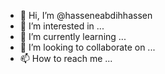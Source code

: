 - 👋 Hi, I’m @hasseneabdihhassen
- 👀 I’m interested in ...
- 🌱 I’m currently learning ...
- 💞️ I’m looking to collaborate on ...
- 📫 How to reach me ...

<!---
hasseneabdihhassen/hasseneabdihhassen is a ✨ special ✨ repository because its `README.md` (this file) appears on your GitHub profile.
You can click the Preview link to take a look at your changes.
--->
